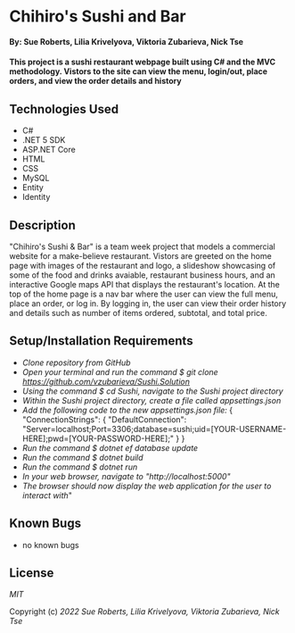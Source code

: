 # Chihiro's Sushi and Bar

#### By: Sue Roberts, Lilia Krivelyova, Viktoria Zubarieva, Nick Tse

#### This project is a sushi restaurant webpage built using C# and the MVC methodology. Vistors to the site can view the menu, login/out, place orders, and view the order details and history

## Technologies Used

* C#
* .NET 5 SDK
* ASP.NET Core
* HTML
* CSS
* MySQL
* Entity
* Identity


## Description 

"Chihiro's Sushi & Bar" is a team week project that models a commercial website for a make-believe restaurant. Vistors are greeted on the home page with images of the restaurant and logo, a slideshow showcasing of some of the food and drinks avaiable, restaurant business hours, and an interactive Google maps API that displays the restaurant's location. At the top of the home page is a nav bar where the user can view the full menu, place an order, or log in. By logging in, the user can view their order history and details such as number of items ordered, subtotal, and total price.

## Setup/Installation Requirements

* _Clone repository from GitHub_
* _Open your terminal and run the command $ git clone https://github.com/vzubarieva/Sushi.Solution_
* _Using the command $ cd Sushi, navigate to the Sushi project directory_
* _Within the Sushi project directory, create a file called appsettings.json_
* _Add the following code to the new appsettings.json file:_ 
  {
    "ConnectionStrings": {
        "DefaultConnection": "Server=localhost;Port=3306;database=sushi;uid=[YOUR-USERNAME-HERE];pwd=[YOUR-PASSWORD-HERE];"
    }
  }
* _Run the command $ dotnet ef database update_
* _Run the command $ dotnet build_
* _Run the command $ dotnet run_
* _In your web browser, navigate to "http://localhost:5000"_
* _The browser should now display the web application for the user to interact with_"

## Known Bugs

* no known bugs

## License

_MIT_

Copyright (c) _2022_ _Sue Roberts, Lilia Krivelyova, Viktoria Zubarieva, Nick Tse_